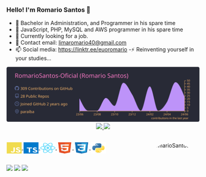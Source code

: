 ### Hello! I'm Romario Santos 👋


- 🔭 Bachelor in Administration, and Programmer in his spare time
- 🌱 JavaScript, PHP, MySQL and AWS programmer in his spare time
- 🤔 Currently looking for a job.
- 💬 Contact email: limaromario40@gmail.com
- 📫 Social media: https://linktr.ee/euoromario
-⚡ Reinventing yourself in your studies...

<div align="center">
  
  ![](https://raw.githubusercontent.com/RomarioSantos-Oficial/RomarioSantos-oficial/main/profile-summary-card-output/dracula/0-profile-details.svg)
  <a href= https://github.com/RomarioSantos-Oficial>
   <img height="160em" src="https://github-readme-stats.vercel.app/api?username=RomarioSantos-Oficial&show_icons=true&theme=dracula&include_all_commits=true&count_private=true"/>
  <img height="160em" src="https://github-readme-stats.vercel.app/api/top-langs/?username=RomarioSantos-Oficial&layout=compact&langs_count=7&theme=dracula"/>
</div>
  
  <div style="display: inline_block"><br>
  <img align="center" alt="RomarioSantosJs" height="30" width="40" src="https://raw.githubusercontent.com/devicons/devicon/master/icons/javascript/javascript-plain.svg">
  <img align="center" alt="RomarioSantos-Ts" height="30" width="40" src="https://raw.githubusercontent.com/devicons/devicon/master/icons/typescript/typescript-plain.svg">
  <img align="center" alt="RomarioSantos-React" height="30" width="40" src="https://raw.githubusercontent.com/devicons/devicon/master/icons/react/react-original.svg">
  <img align="center" alt="RomarioSantos-HTML" height="30" width="40" src="https://raw.githubusercontent.com/devicons/devicon/master/icons/html5/html5-original.svg">
  <img align="center" alt="RomarioSantos-CSS" height="30" width="40" src="https://raw.githubusercontent.com/devicons/devicon/master/icons/css3/css3-original.svg">
  <img align="center" alt="RomarioSantos-Python" height="30" width="40" src="https://raw.githubusercontent.com/devicons/devicon/master/icons/python/python-original.svg">
  <img align="right" alt="RomarioSantos-pic" src="https://i.pinimg.com/originals/dc/cc/6c/dccc6c3474d32d356f41dfd2ffdba61d.jpg" height="150" style="border-radius: 50%;">
</div>
  
  
  ##
 
<div> 
  <a href="https://instagram.com/romariosantos.oficial" target="_blank"><img src="https://img.shields.io/badge/-Instagram-%23E4405F?style=for-the-badge&logo=instagram&logoColor=white" target="_blank"></a>
  <a href = "limaromario40@gmail.com"><img src="https://img.shields.io/badge/-Gmail-%23333?style=for-the-badge&logo=gmail&logoColor=white" target="_blank"></a>
  <a href="https://www.linkedin.com/in/euoromario0/" target="_blank"><img src="https://img.shields.io/badge/-LinkedIn-%230077B5?style=for-the-badge&logo=linkedin&logoColor=white" target="_blank"></a> 


</div>
